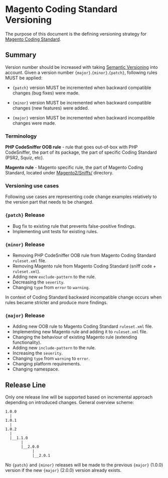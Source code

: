 # Magento Coding Standard Versioning

The purpose of this document is the defining versioning strategy for [Magento Coding Standard](https://github.com/magento/magento-coding-standard).

## Summary

Version number should be increased with taking [Semantic Versioning](https://semver.org/) into account.
Given a version number `{major}`.`{minor}`.`{patch}`, following rules MUST be applied:

- `{patch}` version MUST be incremented when backward compatible changes (bug fixes) were made.

- `{minor}` version MUST be incremented when backward compatible changes (new features) were added.

- `{major}` version MUST be incremented when backward incompatible changes were made.

### Terminology

**PHP CodeSniffer OOB rule** - rule that goes out-of-box with PHP CodeSniffer, the part of its package, the part of specific Coding Standard (PSR2, Squiz, etc).

**Magento rule** - Magento specific rule, the part of Magento Coding Standard, located under [Magento2/Sniffs/](https://github.com/magento/magento-coding-standard/tree/develop/Magento2/Sniffs) directory.

### Versioning use cases

Following use cases are representing code change examples relatively to the version part that needs to be changed.

### `{patch}` Release
- Bug fix to existing rule that prevents false-positive findings.
- Implementing unit tests for existing rules.

### `{minor}` Release
- Removing PHP CodeSniffer OOB rule from Magento Coding Standard `ruleset.xml` file.
- Removing Magento rule from Magento Coding Standard (sniff code + `ruleset.xml`).
- Adding new `exclude-pattern` to the rule.
- Decreasing the `severity`.
- Changing `type` from `error` to `warning`.

In context of Coding Standard backward incompatible change occurs when rules became stricter and produce more findings.

### `{major}` Release
- Adding new OOB rule to Magento Coding Standard `ruleset.xml` file.
- Implementing new Magento rule and adding it to `ruleset.xml` file.
- Changing the behaviour of existing Magento rule (extending functionality).
- Adding new `include-pattern` to the rule.
- Increasing the `severity`.
- Changing `type` from `warning` to `error`.
- Changing platform requirements.
- Changing namespace.

## Release Line
Only one release line will be supported based on incremental approach depending on introduced changes.
General overview scheme:

```
1.0.0
  |
1.0.1
  |
1.0.2
  |
  |__1.1.0
       |
       |__2.0.0
            |
            |__2.0.1
```

No `{patch}` and `{minor}` releases will be made to the previous `{major}` (1.0.0) version if the new `{major}` (2.0.0) version already exists.
